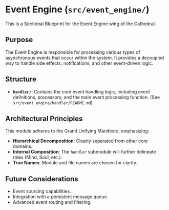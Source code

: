 # Event Engine (`src/event_engine/`)

This is a Sectional Blueprint for the Event Engine wing of the Cathedral.

## Purpose

The Event Engine is responsible for processing various types of asynchronous events that occur within the system. It provides a decoupled way to handle side effects, notifications, and other event-driven logic.

## Structure

*   **`handler/`**: Contains the core event handling logic, including event definitions, processors, and the main event processing function. (See `src/event_engine/handler/README.md`)

## Architectural Principles

This module adheres to the Grand Unifying Manifesto, emphasizing:
*   **Hierarchical Decomposition**: Clearly separated from other core domains.
*   **Internal Composition**: The `handler` submodule will further delineate roles (Mind, Soul, etc.).
*   **True Names**: Module and file names are chosen for clarity.

## Future Considerations

*   Event sourcing capabilities.
*   Integration with a persistent message queue.
*   Advanced event routing and filtering.
